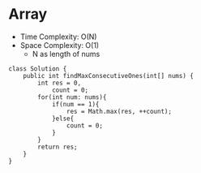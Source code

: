 # Array
* Time Complexity: O(N)
* Space Complexity: O(1)
    * N as length of nums
```
class Solution {
    public int findMaxConsecutiveOnes(int[] nums) {
        int res = 0,
            count = 0;
        for(int num: nums){
            if(num == 1){
                res = Math.max(res, ++count);
            }else{
                count = 0;
            }
        }
        return res;
    }
}
```